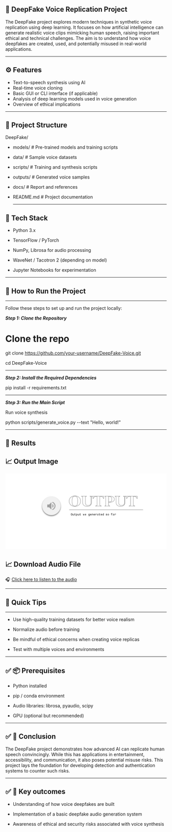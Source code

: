 ## 📄 DeepFake Voice Replication Project

The DeepFake project explores modern techniques in synthetic voice replication using deep learning. It focuses on how artificial intelligence can generate realistic voice clips mimicking human speech, raising important ethical and technical challenges. The aim is to understand how voice deepfakes are created, used, and potentially misused in real-world applications.



---

## ⚙️ Features

- Text-to-speech synthesis using AI
- Real-time voice cloning
- Basic GUI or CLI interface (if applicable)
- Analysis of deep learning models used in voice generation
- Overview of ethical implications

---

📁 Project Structure
-------------------
DeepFake/

- models/              # Pre-trained models and training scripts
- data/                # Sample voice datasets
- scripts/             # Training and synthesis scripts
- outputs/             # Generated voice samples
- docs/                # Report and references
- README.md            # Project documentation

  ---


## 🧠 Tech Stack

- Python 3.x

- TensorFlow / PyTorch

- NumPy, Librosa for audio processing

- WaveNet / Tacotron 2 (depending on model)

- Jupyter Notebooks for experimentation
  
---

## 🚀 How to Run the Project

---

Follow these steps to set up and run the project locally:

***Step 1: Clone the Repository***

# Clone the repo
git clone https://github.com/your-username/DeepFake-Voice.git

cd DeepFake-Voice

---

***Step 2: Install the Required Dependencies***

pip install -r requirements.txt

---

***Step 3: Run the Main Script***

Run voice synthesis

python scripts/generate_voice.py --text "Hello, world!"

---


## 📌 Results

## 📈 Output Image
![Output](images/output.png)


## 📈 Download Audio File
🎧 [Click here to listen to the audio](jsir.wav)





---

## 🚀 Quick Tips
-------------
- Use high-quality training datasets for better voice realism

- Normalize audio before training

- Be mindful of ethical concerns when creating voice replicas

- Test with multiple voices and environments

---

## ✅ 📦 Prerequisites

- Python installed
  
- pip / conda environment
  
- Audio libraries: librosa, pyaudio, scipy
  
- GPU (optional but recommended)

---

## ✅ 📌 Conclusion

The DeepFake project demonstrates how advanced AI can replicate human speech convincingly. While this has applications in entertainment, accessibility, and communication, it also poses potential misuse risks. This project lays the foundation for developing detection and authentication systems to counter such risks.

---

## ✅ 📌 Key outcomes

- Understanding of how voice deepfakes are built
  
- Implementation of a basic deepfake audio generation system
  
- Awareness of ethical and security risks associated with voice synthesis

